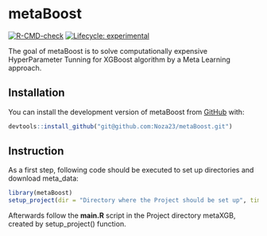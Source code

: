 
<!-- README.md is generated from README.Rmd. Please edit that file -->

# metaBoost

<!-- badges: start -->

[![R-CMD-check](https://github.com/Noza23/metaXGB/actions/workflows/R-CMD-check.yaml/badge.svg)](https://github.com/Noza23/metaXGB/actions/workflows/R-CMD-check.yaml)
[![Lifecycle:
experimental](https://img.shields.io/badge/lifecycle-experimental-orange.svg)](https://lifecycle.r-lib.org/articles/stages.html#experimental)
<!-- badges: end -->

The goal of metaBoost is to solve computationally expensive
HyperParameter Tunning for XGBoost algorithm by a Meta Learning
approach.

## Installation

You can install the development version of metaBoost from
[GitHub](https://github.com/) with:

``` r
devtools::install_github("git@github.com:Noza23/metaBoost.git")
```

## Instruction

As a first step, following code should be executed to set up directories
and download meta_data:

``` r
library(metaBoost)
setup_project(dir = "Directory where the Project should be set up", timeout = 300)
```

Afterwards follow the **main.R** script in the Project directory
metaXGB, created by setup_project() function.
